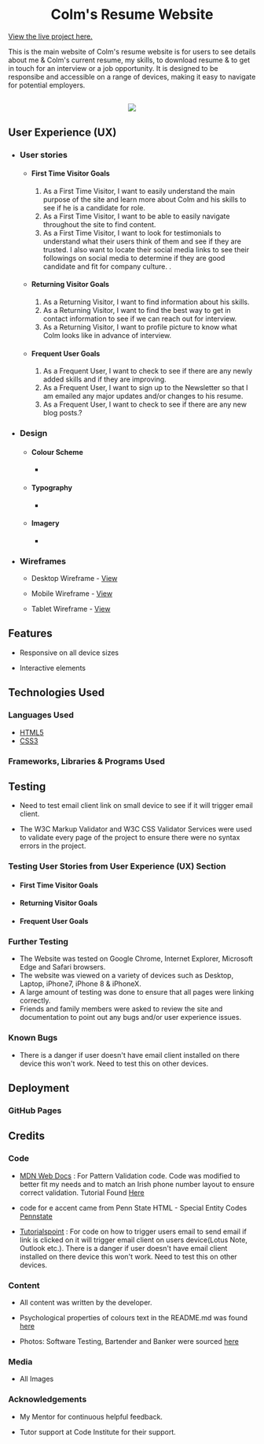 <h1 align="center">Colm's Resume Website</h1>

[View the live project here.](https://)

This is the main website of Colm's resume website is for users to see details about me & Colm's current resume, my skills, to download resume & to get in touch for an interview or a job opportunity. It is designed to be responsibe and accessible on a range of devices, making it easy to navigate for potential employers.

<h2 align="center"><img src="placeholder until I have images of site on various devices"></h2>

## User Experience (UX)

-   ### User stories

    -   #### First Time Visitor Goals

        1. As a First Time Visitor, I want to easily understand the main purpose of the site and learn more about Colm and his skills to see if he is a candidate for role.
        2. As a First Time Visitor, I want to be able to easily navigate throughout the site to find content.
        3. As a First Time Visitor, I want to look for testimonials to understand what their users think of them and see if they are trusted. I also want to locate their social media links to see their followings on social media to determine  if they are good candidate and fit for company culture.
.

    -   #### Returning Visitor Goals

        1. As a Returning Visitor, I want to find information about his skills.
        2. As a Returning Visitor, I want to find the best way to get in contact information to see if we can reach out for interview.
        3. As a Returning Visitor, I want to profile picture to know what Colm looks like in advance of interview.

    -   #### Frequent User Goals
        1. As a Frequent User, I want to check to see if there are any newly added skills and if they are improving.
        2. As a Frequent User, I want to sign up to the Newsletter so that I am emailed any major updates and/or changes to his resume.
        3. As a Frequent User, I want to check to see if there are any new blog posts.?

-   ### Design
    -   #### Colour Scheme
        -   
    -   #### Typography
        -   
    -   #### Imagery
        -   

*   ### Wireframes

    -   Desktop Wireframe - [View](https://balsamiq.cloud/shrysmz/p3qercp/r398E)

    -   Mobile Wireframe - [View](https://balsamiq.cloud/shrysmz/p3qercp/r2278)

    -   Tablet Wireframe - [View](https://balsamiq.cloud/shrysmz/p3qercp/rA2AA)

## Features

-   Responsive on all device sizes

-   Interactive elements

## Technologies Used

### Languages Used

-   [HTML5](https://en.wikipedia.org/wiki/HTML5)
-   [CSS3](https://en.wikipedia.org/wiki/Cascading_Style_Sheets)

### Frameworks, Libraries & Programs Used



## Testing

- Need to test email client link on small device to see if it will trigger email client.

- The W3C Markup Validator and W3C CSS Validator Services were used to validate every page of the project to ensure there were no syntax errors in the project.



### Testing User Stories from User Experience (UX) Section

-   #### First Time Visitor Goals

 
-   #### Returning Visitor Goals



-   #### Frequent User Goals


### Further Testing

-   The Website was tested on Google Chrome, Internet Explorer, Microsoft Edge and Safari browsers.
-   The website was viewed on a variety of devices such as Desktop, Laptop, iPhone7, iPhone 8 & iPhoneX.
-   A large amount of testing was done to ensure that all pages were linking correctly.
-   Friends and family members were asked to review the site and documentation to point out any bugs and/or user experience issues.

### Known Bugs

- There is a danger if user doesn't have email client installed on there device this won't work. Need to test this on other devices.

## Deployment

### GitHub Pages

## Credits

### Code

-   [MDN Web Docs](https://developer.mozilla.org/) : For Pattern Validation code. Code was modified to better fit my needs and to match an Irish phone number layout to ensure correct validation. Tutorial Found [Here](https://developer.mozilla.org/en-US/docs/Web/HTML/Element/input/tel#Pattern_validation)

-   code for e accent came from Penn State HTML - Special Entity Codes [Pennstate](http://lilith.fisica.ufmg.br/~wag/TRANSF/codehtml.html)

-   [Tutorialspoint](https://www.tutorialspoint.com/html/html_email_links.htm) : For code on how to trigger users email to send email if link is clicked on it will trigger email client on users device(Lotus Note, Outlook etc.). There is a danger if user doesn't have email client installed on there device this won't work. Need to test this on other devices.


### Content

-   All content was written by the developer.

-   Psychological properties of colours text in the README.md was found [here](http://www.colour-affects.co.uk/psychological-properties-of-colours)

- Photos: Software Testing, Bartender and Banker were sourced [here](https://www.pexels.com/) 

### Media

-   All Images 

### Acknowledgements

-   My Mentor for continuous helpful feedback.

-   Tutor support at Code Institute for their support.
